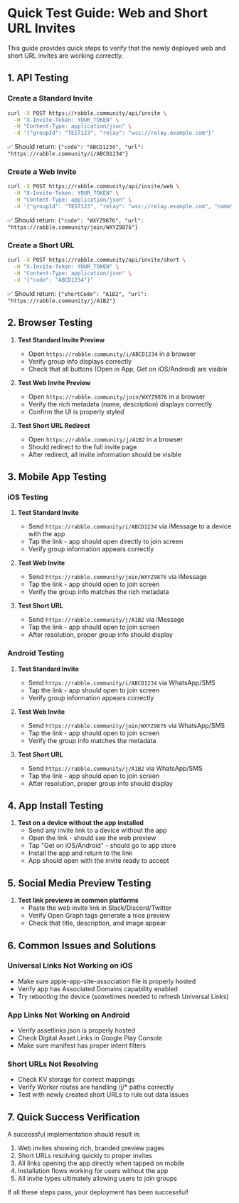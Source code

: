 # Quick Test Guide: Web and Short URL Invites

This guide provides quick steps to verify that the newly deployed web and short URL invites are working correctly.

## 1. API Testing

### Create a Standard Invite
```bash
curl -X POST https://rabble.community/api/invite \
  -H "X-Invite-Token: YOUR_TOKEN" \
  -H "Content-Type: application/json" \
  -d '{"groupId": "TEST123", "relay": "wss://relay.example.com"}'
```
✅ Should return: `{"code": "ABCD1234", "url": "https://rabble.community/i/ABCD1234"}`

### Create a Web Invite
```bash
curl -X POST https://rabble.community/api/invite/web \
  -H "X-Invite-Token: YOUR_TOKEN" \
  -H "Content-Type: application/json" \
  -d '{"groupId": "TEST123", "relay": "wss://relay.example.com", "name": "Test Group", "description": "Testing web invites"}'
```
✅ Should return: `{"code": "WXYZ9876", "url": "https://rabble.community/join/WXYZ9876"}`

### Create a Short URL
```bash
curl -X POST https://rabble.community/api/invite/short \
  -H "X-Invite-Token: YOUR_TOKEN" \
  -H "Content-Type: application/json" \
  -d '{"code": "ABCD1234"}'
```
✅ Should return: `{"shortCode": "A1B2", "url": "https://rabble.community/j/A1B2"}`

## 2. Browser Testing

1. **Test Standard Invite Preview**
   - Open `https://rabble.community/i/ABCD1234` in a browser
   - Verify group info displays correctly
   - Check that all buttons (Open in App, Get on iOS/Android) are visible

2. **Test Web Invite Preview**
   - Open `https://rabble.community/join/WXYZ9876` in a browser
   - Verify the rich metadata (name, description) displays correctly
   - Confirm the UI is properly styled

3. **Test Short URL Redirect**
   - Open `https://rabble.community/j/A1B2` in a browser
   - Should redirect to the full invite page
   - After redirect, all invite information should be visible

## 3. Mobile App Testing

### iOS Testing

1. **Test Standard Invite**
   - Send `https://rabble.community/i/ABCD1234` via iMessage to a device with the app
   - Tap the link - app should open directly to join screen
   - Verify group information appears correctly

2. **Test Web Invite**
   - Send `https://rabble.community/join/WXYZ9876` via iMessage
   - Tap the link - app should open to join screen
   - Verify the group info matches the rich metadata

3. **Test Short URL**
   - Send `https://rabble.community/j/A1B2` via iMessage
   - Tap the link - app should open to join screen
   - After resolution, proper group info should display

### Android Testing

1. **Test Standard Invite**
   - Send `https://rabble.community/i/ABCD1234` via WhatsApp/SMS
   - Tap the link - app should open to join screen
   - Verify group information appears correctly

2. **Test Web Invite**
   - Send `https://rabble.community/join/WXYZ9876` via WhatsApp/SMS
   - Tap the link - app should open to join screen
   - Verify the group info matches the metadata

3. **Test Short URL**
   - Send `https://rabble.community/j/A1B2` via WhatsApp/SMS
   - Tap the link - app should open to join screen
   - After resolution, proper group info should display

## 4. App Install Testing

1. **Test on a device without the app installed**
   - Send any invite link to a device without the app
   - Open the link - should see the web preview
   - Tap "Get on iOS/Android" - should go to app store
   - Install the app and return to the link
   - App should open with the invite ready to accept

## 5. Social Media Preview Testing

1. **Test link previews in common platforms**
   - Paste the web invite link in Slack/Discord/Twitter
   - Verify Open Graph tags generate a nice preview
   - Check that title, description, and image appear

## 6. Common Issues and Solutions

### Universal Links Not Working on iOS
- Make sure apple-app-site-association file is properly hosted
- Verify app has Associated Domains capability enabled
- Try rebooting the device (sometimes needed to refresh Universal Links)

### App Links Not Working on Android
- Verify assetlinks.json is properly hosted
- Check Digital Asset Links in Google Play Console
- Make sure manifest has proper intent filters

### Short URLs Not Resolving
- Check KV storage for correct mappings
- Verify Worker routes are handling /j/* paths correctly
- Test with newly created short URLs to rule out data issues

## 7. Quick Success Verification

A successful implementation should result in:

1. Web invites showing rich, branded preview pages
2. Short URLs resolving quickly to proper invites
3. All links opening the app directly when tapped on mobile
4. Installation flows working for users without the app
5. All invite types ultimately allowing users to join groups

If all these steps pass, your deployment has been successful!